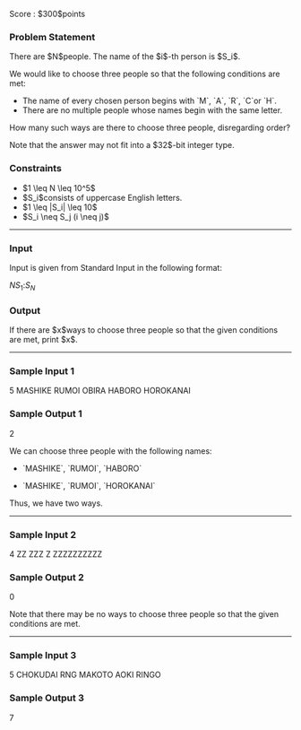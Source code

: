 
<div>

<span>

<span>

<p>
Score : $300$points
</p>

<div>

<section>

### **Problem Statement**

<p>
There are $N$people. The name of the $i$-th person is $S_i$.
</p>

<p>
We would like to choose three people so that the following conditions are met:
</p>

<ul>

<li>
The name of every chosen person begins with `M`, `A`, `R`, `C`or `H`.
</li>

<li>
There are no multiple people whose names begin with the same letter.
</li>

</ul>

<p>
How many such ways are there to choose three people, disregarding order?
</p>

<p>
Note that the answer may not fit into a $32$-bit integer type.
</p>

</section>

</div>

<div>

<section>

### **Constraints**

<ul>

<li>
$1 \leq N \leq 10^5$
</li>

<li>
$S_i$consists of uppercase English letters.
</li>

<li>
$1 \leq |S_i| \leq 10$
</li>

<li>
$S_i \neq S_j (i \neq j)$
</li>

</ul>

</section>

</div>

---

<div>

<div>

<section>

### **Input**

<p>
Input is given from Standard Input in the following format:
</p>

<div>

$N$$S_1$$:$$S_N$
</div>

</section>

</div>

<div>

<section>

### **Output**

<p>
If there are $x$ways to choose three people so that the given conditions are met, print $x$.
</p>

</section>

</div>

</div>

---

<div>

<section>

### **Sample Input 1**

<div>

5
MASHIKE
RUMOI
OBIRA
HABORO
HOROKANAI

</div>

</section>

</div>

<div>

<section>

### **Sample Output 1**

<div>

2

</div>

<p>
We can choose three people with the following names:
</p>

<ul>

<li>

<p>
`MASHIKE`, `RUMOI`, `HABORO`
</p>

</li>

<li>

<p>
`MASHIKE`, `RUMOI`, `HOROKANAI`
</p>

</li>

</ul>

<p>
Thus, we have two ways.
</p>

</section>

</div>

---

<div>

<section>

### **Sample Input 2**

<div>

4
ZZ
ZZZ
Z
ZZZZZZZZZZ

</div>

</section>

</div>

<div>

<section>

### **Sample Output 2**

<div>

0

</div>

<p>
Note that there may be no ways to choose three people so that the given conditions are met.
</p>

</section>

</div>

---

<div>

<section>

### **Sample Input 3**

<div>

5
CHOKUDAI
RNG
MAKOTO
AOKI
RINGO

</div>

</section>

</div>

<div>

<section>

### **Sample Output 3**

<div>

7

</div>

</section>

</div>

</span>

</span>

</div>
